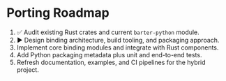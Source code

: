 # Porting Roadmap

1. ✅ Audit existing Rust crates and current `barter-python` module.
2. ▶️ Design binding architecture, build tooling, and packaging approach.
3. Implement core binding modules and integrate with Rust components.
4. Add Python packaging metadata plus unit and end-to-end tests.
5. Refresh documentation, examples, and CI pipelines for the hybrid project.
